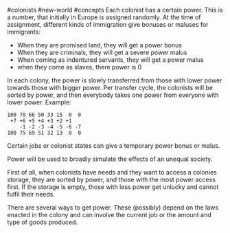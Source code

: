 #colonists #new-world #concepts
Each colonist has a certain power. This is a number, that initially in Europe is assigned randomly. At the time of assignment, different kinds of immigration give bonuses or maluses for immigrants:
- When they are promised land, they will get a power bonus
- When they are criminals, they will get a severe power malus
- When coming as indentured servants, they will get a power malus
- when they come as slaves, there power is 0

In each colony, the power is slowly transferred from those with lower power towards those with bigger power. Per transfer cycle, the colonists will be sorted by power, and then everybody takes one power from everyone with lower power.
Example:
```
100 70 66 50 33 15  0  0
 +7 +6 +5 +4 +3 +2 +1
    -1 -2 -3 -4 -5 -6 -7
100 75 69 51 32 13  0  0
```

Certain jobs or colonist states can give a temporary power bonus or malus.

Power will be used to broadly simulate the effects of an unequal society.

First of all, when colonists have needs and they want to access a colonies storage, they are sorted by power, and those with the most power access first. If the storage is empty, those with less power get unlucky and cannot fulfil their needs.

There are several ways to get power. These (possibly) depend on the laws enacted in the colony and can involve the current job or the amount and type of goods produced.